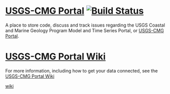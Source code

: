 [USGS-CMG Portal](http://cmgdata.usgsportals.net/) [![Build Status](https://travis-ci.org/USGS-CMG/usgs-cmg-portal.svg)](https://travis-ci.org/USGS-CMG/usgs-cmg-portal)
===

A place to store code, discuss and track issues regarding the USGS Coastal and Marine Geology Program Model and Time Series Portal, or [USGS-CMG Portal](http://cmgdata.usgsportals.net/).

[USGS-CMG Portal Wiki](https://github.com/USGS-CMG/usgs-cmg-portal/wiki/Home)
===

For more information, including how to get your data connected, see the [USGS-CMG Portal Wiki](https://github.com/USGS-CMG/usgs-cmg-portal/wiki/Home)

[wiki](../../wiki)
